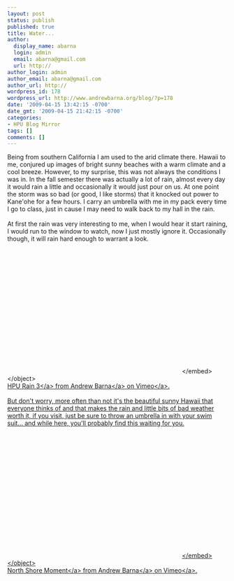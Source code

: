 ```yaml
---
layout: post
status: publish
published: true
title: Water...
author:
  display_name: abarna
  login: admin
  email: abarna@gmail.com
  url: http://
author_login: admin
author_email: abarna@gmail.com
author_url: http://
wordpress_id: 178
wordpress_url: http://www.andrewbarna.org/blog/?p=178
date: '2009-04-15 13:42:15 -0700'
date_gmt: '2009-04-15 21:42:15 -0700'
categories:
- HPU Blog Mirror
tags: []
comments: []
---
```

<p>Being from southern California I am used to the arid climate there. Hawaii to me, conjured up images of bright sunny beaches with a warm climate and a cool breeze. However, to my surprise, this was not always the conditions I was in. In the fall semester there was actually a lot of rain, almost every day it would rain a little and occasionally it would just pour on us. At one point the storm was so bad (or good, I like storms) that it knocked out power to Kane'ohe for a few hours. I carry an umbrella with me in my pack every time I go to class, just in cause I may need to walk back to my hall in the rain.<br &#47;><br &#47;>At first the rain was very interesting to me, when I would hear it start raining, I would run to the window to watch, now I just mostly ignore it. Occasionally though, it will rain hard enough to warrant a look.<br &#47;><object width="400" height="300"><param name="allowfullscreen" value="true" &#47;><param name="allowscriptaccess" value="always" &#47;><param name="movie" value="http:&#47;&#47;vimeo.com&#47;moogaloop.swf?clip_id=3342143&amp;server=vimeo.com&amp;show_title=1&amp;show_byline=1&amp;show_portrait=0&amp;color=&amp;fullscreen=1" &#47;><embed src="http:&#47;&#47;vimeo.com&#47;moogaloop.swf?clip_id=3342143&amp;server=vimeo.com&amp;show_title=1&amp;show_byline=1&amp;show_portrait=0&amp;color=&amp;fullscreen=1" type="application&#47;x-shockwave-flash" allowfullscreen="true" allowscriptaccess="always" width="400" height="300"><&#47;embed><&#47;object><br &#47;><a href="http:&#47;&#47;vimeo.com&#47;3342143">HPU Rain 3<&#47;a> from <a href="http:&#47;&#47;vimeo.com&#47;user791944">Andrew Barna<&#47;a> on <a href="http:&#47;&#47;vimeo.com">Vimeo<&#47;a>.<br &#47;><br &#47;>But don't worry, more often than not it's the beautiful sunny Hawaii that everyone thinks of and that makes the rain and little bits of bad weather worth it, if you visit, just be sure to throw an umbrella in with your swim suit... and while here, you'll probably find this waiting for you.<br &#47;><object width="400" height="300"><param name="allowfullscreen" value="true" &#47;><param name="allowscriptaccess" value="always" &#47;><param name="movie" value="http:&#47;&#47;vimeo.com&#47;moogaloop.swf?clip_id=1837779&amp;server=vimeo.com&amp;show_title=1&amp;show_byline=1&amp;show_portrait=0&amp;color=&amp;fullscreen=1" &#47;><embed src="http:&#47;&#47;vimeo.com&#47;moogaloop.swf?clip_id=1837779&amp;server=vimeo.com&amp;show_title=1&amp;show_byline=1&amp;show_portrait=0&amp;color=&amp;fullscreen=1" type="application&#47;x-shockwave-flash" allowfullscreen="true" allowscriptaccess="always" width="400" height="300"><&#47;embed><&#47;object><br &#47;><a href="http:&#47;&#47;vimeo.com&#47;1837779">North Shore Moment<&#47;a> from <a href="http:&#47;&#47;vimeo.com&#47;user791944">Andrew Barna<&#47;a> on <a href="http:&#47;&#47;vimeo.com">Vimeo<&#47;a>.</p>
